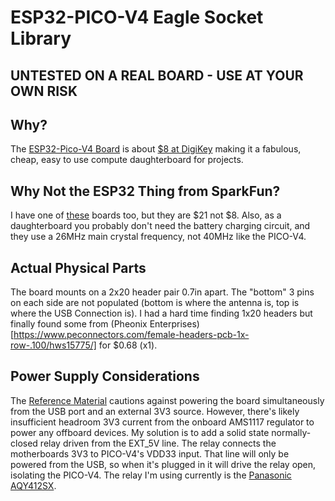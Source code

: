 # ESP32-PICO-V4 Eagle Socket Library

## UNTESTED ON A REAL BOARD - USE AT YOUR OWN RISK

## Why?

The [ESP32-Pico-V4 Board](https://docs.espressif.com/projects/esp-idf/en/latest/get-started/get-started-pico-kit.html) is
about [$8 at DigiKey](https://www.digikey.com/product-detail/en/espressif-systems/ESP32-PICO-KIT/1904-1030-ND/9381703?utm_adgroup=RF%20&%20RFID) making it a fabulous, cheap, easy to use compute daughterboard for projects.

## Why Not the ESP32 Thing from SparkFun?

I have one of [these](https://www.sparkfun.com/products/13907) boards too, but they are $21 not $8.  Also, as a daughterboard you probably don't need the battery charging circuit, and they use a 26MHz main crystal frequency, not 40MHz like the PICO-V4.

## Actual Physical Parts

The board mounts on a 2x20 header pair 0.7in apart.  The "bottom" 3 pins on each side are not populated (bottom is where the antenna is, top is where the USB Connection is).  I had a hard time finding 1x20 headers but finally found some from (Pheonix Enterprises)[https://www.peconnectors.com/female-headers-pcb-1x-row-.100/hws15775/] for $0.68 (x1).

## Power Supply Considerations

The [Reference Material](https://docs.espressif.com/projects/esp-idf/en/latest/get-started/get-started-pico-kit.html#power-supply-options) cautions against powering the board simultaneously from the USB port and an external 3V3 source.  However, there's
likely insufficient headroom 3V3 current from the onboard AMS1117 regulator to power any offboard devices.  My solution is to add
a solid state normally-closed relay driven from the EXT_5V line.  The relay connects the motherboards 3V3 to PICO-V4's VDD33 
input.  That line will only be powered from the USB, so when it's plugged in it will drive the relay open, isolating the PICO-V4.
The relay I'm using currently is the [Panasonic AQY412SX](https://www.digikey.com/products/en?keywords=255-6088-1-ND).


